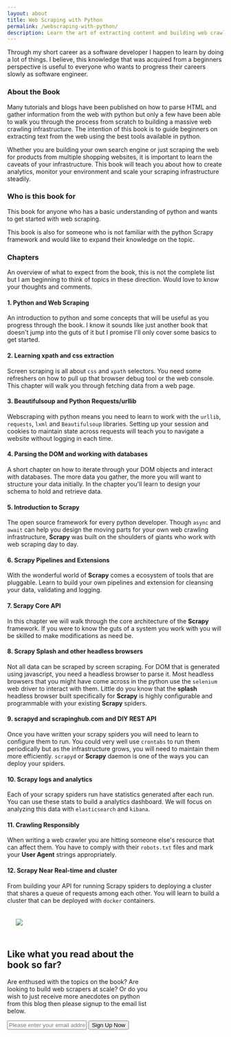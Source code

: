 ```yaml
---
layout: about
title: Web Scraping with Python
permalink: /webscraping-with-python/
description: Learn the art of extracting content and building web crawlers with python. This book will walk you through the process of building an infrastructure that allows you to write and manage a large ecosystem of web scrapers written in python and the Scrapy framework.
---
```


Through my short career as a software developer I happen to learn by doing a lot of things. I believe, this knowledge that was acquired from a beginners perspective is useful to everyone who wants to progress their careers slowly as software engineer.

### About the Book

Many tutorials and blogs have been published on how to parse HTML and gather information from the web with python but only a few have been able to walk you through the process from scratch to building a massive web crawling infrastructure. The intention of this book is to guide beginners on extracting text from the web using the best tools available in python.
 
Whether you are building your own search engine or just scraping the web for products from multiple shopping websites, it is important to learn the caveats of your infrastructure. This book will teach you about how to create analytics, monitor your environment and scale your scraping infrastructure steadily.


### Who is this book for

This book for anyone who has a basic understanding of python and wants to get started with web scraping.
 
This book is also for someone who is not familiar with the python Scrapy framework and would like to expand their knowledge on the topic.


### Chapters

An overview of what to expect from the book, this is not the complete list but I am beginning to think of topics in these direction. Would love to know your thoughts and comments.

#### 1. Python and Web Scraping

An introduction to python and some concepts that will be useful as you progress through the book. I know it sounds like just another book that doesn't jump into the guts of it but I promise I'll only cover some basics to get started.

#### 2. Learning xpath and css extraction

Screen scraping is all about `css` and `xpath` selectors. You need some refreshers on how to pull up that browser debug tool or the web console. This chapter will walk you through fetching data from a web page. 

#### 3. Beautifulsoup and Python Requests/urllib

Webscraping with python means you need to learn to work with the `urllib`, `requests`, `lxml` and `Beautifulsoup` libraries. Setting up your session and cookies to maintain state across requests will teach you to navigate a website without logging in each time.

#### 4. Parsing the DOM and working with databases

A short chapter on how to iterate through your DOM objects and interact with databases. The more data you gather, the more you will want to structure your data initially. In the chapter you'll learn to design your schema to hold and retrieve data.

#### 5. Introduction to Scrapy

The open source framework for every python developer. Though `async` and `await` can help you design the moving parts for your own web crawling infrastructure, __Scrapy__ was built on the shoulders of giants who work with web scraping day to day.

#### 6. Scrapy Pipelines and Extensions

With the wonderful world of __Scrapy__ comes a ecosystem of tools that are pluggable. Learn to build your own pipelines and extension for cleansing your data, validating and logging.

#### 7. Scrapy Core API

In this chapter we will walk through the core architecture of the __Scrapy__ framework. If you were to know the guts of a system you work with you will be skilled to make modifications as need be.

#### 8. Scrapy Splash and other headless browsers

Not all data can be scraped by screen scraping. For DOM that is generated using javascript, you need a headless browser to parse it. Most headless browsers that you might have come across in the python use the `selenium` web driver to interact with them. Little do you know that the __splash__ headless browser built specifically for __Scrapy__ is highly configurable and programmable with your existing __Scrapy__ spiders.

#### 9. scrapyd and scrapinghub.com and DIY REST API

Once you have written your scrapy spiders you will need to learn to configure them to run. You could very well use `crontabs` to run them periodically but as the infrastructure grows, you will need to maintain them more efficiently. `scrapyd` or __Scrapy__ daemon is one of the ways you can deploy your spiders.

#### 10. Scrapy logs and analytics

Each of your scrapy spiders run have statistics generated after each run. You can use these stats to build a analytics dashboard. We will focus on analyzing this data with `elasticsearch` and `kibana`.

#### 11. Crawling Responsibly

When writing a web crawler you are hitting someone else's resource that can affect them. You have to comply with their `robots.txt` files and mark your __User Agent__ strings appropriately.

#### 12. Scrapy Near Real-time and cluster

From building your API for running Scrapy spiders to deploying a cluster that shares a queue of requests among each other. You will learn to build a cluster that can be deployed with `docker` containers.

<div class="signup-form">
    <div class="float-left" style="width:23%;padding:4%">
        <img src="../img/webscraping-with-python-book.png">
    </div>
     <div class="float-right" style="width:67%;padding-top:1%;padding-right:2%;text-align: left;">
        <h2>Like what you read about the book so far?</h2>
        <p>Are enthused with the topics on the book? Are looking to build web scrapers at scale? Or do you wish to just receive more anecdotes on python from this blog then please signup to the email list below.</p>
    </div>
    <div class="clear-both"></div>
    <div class="input-form">
      <form action="https://feedburner.google.com/fb/a/mailverify"
          method="post" target="popupwindow" onsubmit="window.open('https://feedburner.google.com/fb/a/mailverify?uri=kirankoduru', 'popupwindow', 'scrollbars=yes,width=550,height=520');return true">
      <input type="text" name="email" placeholder="Please enter your email address"/>
      <input type="hidden" value="kirankoduru" name="uri"/>
      <input type="hidden" name="loc" value="en_US"/>
      <input class="button cursor pointer" type="submit" value="Sign Up Now" />
      </form>
    </div>
</div>
